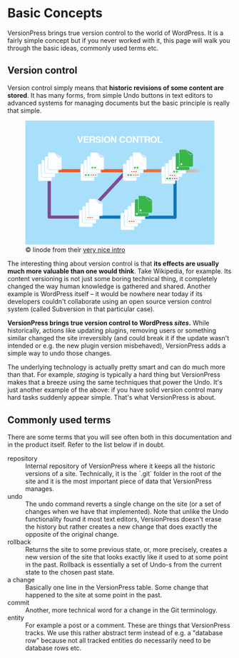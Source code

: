 # Basic Concepts #

VersionPress brings true version control to the world of WordPress. It is a fairly simple concept but if you never worked with it, this page will walk you through the basic ideas, commonly used terms etc. 


## Version control ##

Version control simply means that **historic revisions of some content are stored**. It has many forms, from simple Undo buttons in text editors to advanced systems for managing documents but the basic principle is really that simple.

<figure>
  <img src="../../media/version-control.png" alt="Version Control" /> 
  <figcaption>© linode from their <a href="https://www.linode.com/docs/applications/development/introduction-to-version-control">very nice intro</a></figcaption>
</figure>

The interesting thing about version control is that **its effects are usually much more valuable than one would think**. Take Wikipedia, for example. Its content versioning is not just some boring technical thing, it completely changed the way human knowledge is gathered and shared. Another example is WordPress itself – it would be nowhere near today if its developers couldn't collaborate using an open source version control system (called Subversion in that particular case).     

**VersionPress brings true version control to WordPress *sites*.** While historically, actions like updating plugins, removing users or something similar changed the site irreversibly (and could break it if the update wasn't intended or e.g. the new plugin version misbehaved), VersionPress adds a simple way to undo those changes.

The underlying technology is actually pretty smart and can do much more than that. For example, *staging* is typically a hard thing but VersionPress makes that a breeze using the same techniques that power the Undo. It's just another example of the above: if you have solid version control many hard tasks suddenly appear simple. That's what VersionPress is about.


## Commonly used terms ##

There are some terms that you will see often both in this documentation and in the product itself. Refer to the list below if in doubt.

<dl>

<dt>repository</dt>
<dd>Internal repository of VersionPress where it keeps all the historic versions of a site. Technically, it is the `.git` folder in the root of the site and it is the most important piece of data that VersionPress manages.</dd>

<dt>undo</dt>
<dd>The undo command reverts a single change on the site (or a set of changes when we have that implemented). Note that unlike the Undo functionality found it most text editors, VersionPress doesn't erase the history but rather creates a new change that does exactly the opposite of the original change.</dd>

<dt>rollback</dt>
<dd>Returns the site to some previous state, or, more precisely, creates a new version of the site that looks exactly like it used to at some point in the past. Rollback is essentially a set of Undo-s from the current state to the chosen past state.</dd>

<dt>a change</dt>
<dd>Basically one line in the VersionPress table. Some change that happened to the site at some point in the past.</dd>

<dt>commit</dt>
<dd>Another, more technical word for a change in the Git terminology.</dd>

<dt>entity</dt>
<dd>For example a post or a comment. These are things that VersionPress tracks. We use this rather abstract term instead of e.g. a "database row" because not all tracked entities do necessarily need to be database rows etc.</dd>

</dl>


